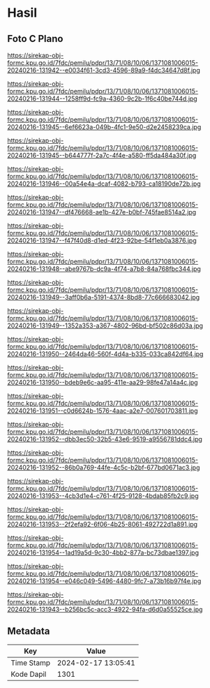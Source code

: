 # Hasil

## Foto C Plano

https://sirekap-obj-formc.kpu.go.id/7fdc/pemilu/pdpr/13/71/08/10/06/1371081006015-20240216-131942--e0034f61-3cd3-4596-89a9-f4dc34647d8f.jpg

https://sirekap-obj-formc.kpu.go.id/7fdc/pemilu/pdpr/13/71/08/10/06/1371081006015-20240216-131944--1258ff9d-fc9a-4360-9c2b-1f6c40be744d.jpg

https://sirekap-obj-formc.kpu.go.id/7fdc/pemilu/pdpr/13/71/08/10/06/1371081006015-20240216-131945--6ef6623a-049b-4fc1-9e50-d2e2458239ca.jpg

https://sirekap-obj-formc.kpu.go.id/7fdc/pemilu/pdpr/13/71/08/10/06/1371081006015-20240216-131945--b644777f-2a7c-4f4e-a580-ff5da484a30f.jpg

https://sirekap-obj-formc.kpu.go.id/7fdc/pemilu/pdpr/13/71/08/10/06/1371081006015-20240216-131946--00a54e4a-dcaf-4082-b793-ca18190de72b.jpg

https://sirekap-obj-formc.kpu.go.id/7fdc/pemilu/pdpr/13/71/08/10/06/1371081006015-20240216-131947--df476668-ae1b-427e-b0bf-745fae8514a2.jpg

https://sirekap-obj-formc.kpu.go.id/7fdc/pemilu/pdpr/13/71/08/10/06/1371081006015-20240216-131947--f47f40d8-d1ed-4f23-92be-54f1eb0a3876.jpg

https://sirekap-obj-formc.kpu.go.id/7fdc/pemilu/pdpr/13/71/08/10/06/1371081006015-20240216-131948--abe9767b-dc9a-4f74-a7b8-84a768fbc344.jpg

https://sirekap-obj-formc.kpu.go.id/7fdc/pemilu/pdpr/13/71/08/10/06/1371081006015-20240216-131949--3aff0b6a-5191-4374-8bd8-77c666683042.jpg

https://sirekap-obj-formc.kpu.go.id/7fdc/pemilu/pdpr/13/71/08/10/06/1371081006015-20240216-131949--1352a353-a367-4802-96bd-bf502c86d03a.jpg

https://sirekap-obj-formc.kpu.go.id/7fdc/pemilu/pdpr/13/71/08/10/06/1371081006015-20240216-131950--2464da46-560f-4d4a-b335-033ca842df64.jpg

https://sirekap-obj-formc.kpu.go.id/7fdc/pemilu/pdpr/13/71/08/10/06/1371081006015-20240216-131950--bdeb9e6c-aa95-411e-aa29-98fe47a14a4c.jpg

https://sirekap-obj-formc.kpu.go.id/7fdc/pemilu/pdpr/13/71/08/10/06/1371081006015-20240216-131951--c0d6624b-1576-4aac-a2e7-007601703811.jpg

https://sirekap-obj-formc.kpu.go.id/7fdc/pemilu/pdpr/13/71/08/10/06/1371081006015-20240216-131952--dbb3ec50-32b5-43e6-9519-a9556781ddc4.jpg

https://sirekap-obj-formc.kpu.go.id/7fdc/pemilu/pdpr/13/71/08/10/06/1371081006015-20240216-131952--86b0a769-44fe-4c5c-b2bf-677bd0671ac3.jpg

https://sirekap-obj-formc.kpu.go.id/7fdc/pemilu/pdpr/13/71/08/10/06/1371081006015-20240216-131953--4cb3d1e4-c761-4f25-9128-4bdab85fb2c9.jpg

https://sirekap-obj-formc.kpu.go.id/7fdc/pemilu/pdpr/13/71/08/10/06/1371081006015-20240216-131953--2f2efa92-6f06-4b25-8061-492722d1a891.jpg

https://sirekap-obj-formc.kpu.go.id/7fdc/pemilu/pdpr/13/71/08/10/06/1371081006015-20240216-131954--1ad19a5d-9c30-4bb2-877a-bc73dbae1397.jpg

https://sirekap-obj-formc.kpu.go.id/7fdc/pemilu/pdpr/13/71/08/10/06/1371081006015-20240216-131954--e046c049-5496-4480-9fc7-a73b16b97f4e.jpg

https://sirekap-obj-formc.kpu.go.id/7fdc/pemilu/pdpr/13/71/08/10/06/1371081006015-20240216-131943--b256bc5c-acc3-4922-94fa-d6d0a55525ce.jpg


## Metadata

| Key        | Value               |
| ---------- | ------------------- |
| Time Stamp | 2024-02-17 13:05:41 |
| Kode Dapil | 1301                |



